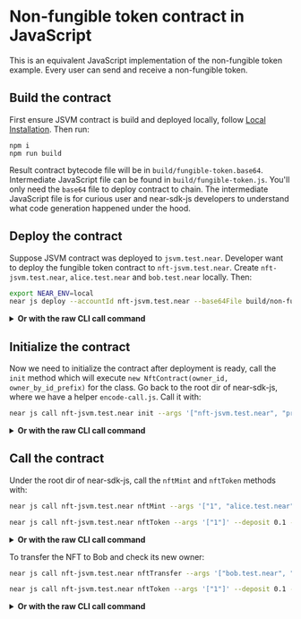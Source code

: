 # Non-fungible token contract in JavaScript

This is an equivalent JavaScript implementation of the non-fungible token example. Every user can send and receive a non-fungible token.

## Build the contract

First ensure JSVM contract is build and deployed locally, follow [Local Installation](https://github.com/near/near-sdk-js#local-installation). Then run:
```
npm i
npm run build
```

Result contract bytecode file will be in `build/fungible-token.base64`. Intermediate JavaScript file can be found in `build/fungible-token.js`. You'll only need the `base64` file to deploy contract to chain. The intermediate JavaScript file is for curious user and near-sdk-js developers to understand what code generation happened under the hood.

## Deploy the contract

Suppose JSVM contract was deployed to `jsvm.test.near`. Developer want to deploy the fungible token contract to `nft-jsvm.test.near`. Create `nft-jsvm.test.near`, `alice.test.near` and `bob.test.near` locally. Then:

```sh
export NEAR_ENV=local
near js deploy --accountId nft-jsvm.test.near --base64File build/non-fungible-token.base64 --deposit 0.1 --jsvm jsvm.test.near
```

<details>
<summary><strong>Or with the raw CLI call command</strong></summary>
<p>

    export NEAR_ENV=local
    near call jsvm.test.near deploy_js_contract --accountId nft-jsvm.test.near --args $(cat build/non-fungible-token.base64) --base64 --deposit 0.1

</p>
</details>

## Initialize the contract

Now we need to initialize the contract after deployment is ready, call the `init` method which will execute `new NftContract(owner_id, owner_by_id_prefix)` for the class.
Go back to the root dir of near-sdk-js, where we have a helper `encode-call.js`. Call it with:

```sh
near js call nft-jsvm.test.near init --args '["nft-jsvm.test.near", "prefix"]' --deposit 0.1 --accountId nft-jsvm.test.near --jsvm jsvm.test.near
```

<details>
<summary><strong>Or with the raw CLI call command</strong></summary>
<p>

    near call jsvm.test.near call_js_contract --accountId nft-jsvm.test.near --base64 --args $(node encode_call.js nft-jsvm.test.near init '["nft-jsvm.test.near", "prefix"]') --deposit 0.1

</p>
</details>

## Call the contract
Under the root dir of near-sdk-js, call the `nftMint` and `nftToken` methods with:

```sh
near js call nft-jsvm.test.near nftMint --args '["1", "alice.test.near"]' --deposit 0.1 --accountId nft-jsvm.test.near --jsvm jsvm.test.near

near js call nft-jsvm.test.near nftToken --args '["1"]' --deposit 0.1 --accountId nft-jsvm.test.near --jsvm jsvm.test.near
```

<details>
<summary><strong>Or with the raw CLI call command</strong></summary>
<p>

    near call jsvm.test.near call_js_contract --accountId nft-jsvm.test.near --base64 --args $(node encode_call.js nft-jsvm.test.near nftMint '["1", "alice.test.near"]') --deposit 0.1

    near call jsvm.test.near call_js_contract --accountId nft-jsvm.test.near --base64 --args $(node encode_call.js nft-jsvm.test.near nftToken '["1"]')

</p>
</details>

To transfer the NFT to Bob and check its new owner:

```sh
near js call nft-jsvm.test.near nftTransfer --args '["bob.test.near", "1"]' --deposit 0.1 --accountId nft-jsvm.test.near --jsvm jsvm.test.near

near js call nft-jsvm.test.near nftToken --args '["1"]' --deposit 0.1 --accountId nft-jsvm.test.near --jsvm jsvm.test.near
```

<details>
<summary><strong>Or with the raw CLI call command</strong></summary>
<p>

    near call jsvm.test.near call_js_contract --accountId nft-jsvm.test.near --base64 --args $(node encode_call.js nft-jsvm.test.near nftTransfer '["bob.test.near", "1"]') --deposit 0.1

    near call jsvm.test.near call_js_contract --accountId nft-jsvm.test.near --base64 --args $(node encode_call.js nft-jsvm.test.near nftToken '["1"]')

</p>
</details>
